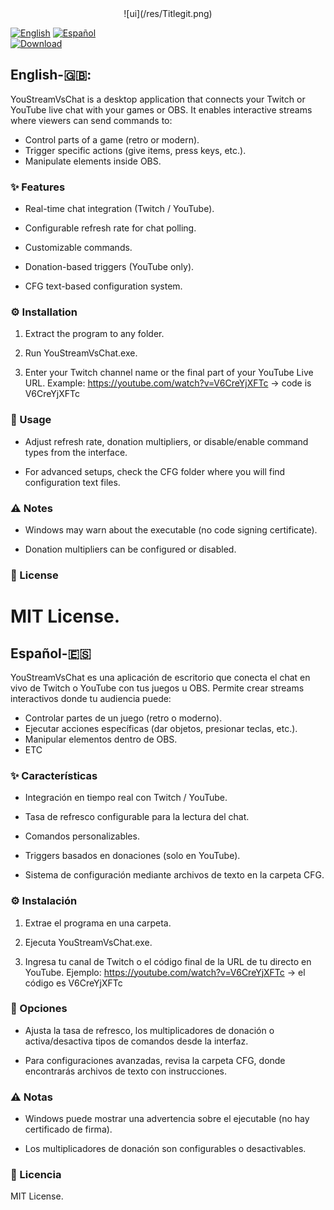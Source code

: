 <div align="center">
![ui](/res/Titlegit.png)
</div>

[![English](https://img.shields.io/badge/Language-English-blue)](##english-🇬🇧) 
[![Español](https://img.shields.io/badge/Idioma-Español-green)](##español-🇪🇸)  
[![Download](https://img.shields.io/badge/⬇️-Download-red)](https://github.com/tuusuario/youstreamvschat/releases/latest)

## English-🇬🇧:
YouStreamVsChat is a desktop application that connects your Twitch or YouTube live chat with your games or OBS.
It enables interactive streams where viewers can send commands to:

- Control parts of a game (retro or modern).
- Trigger specific actions (give items, press keys, etc.).
- Manipulate elements inside OBS.

### ✨ Features

- Real-time chat integration (Twitch / YouTube).

- Configurable refresh rate for chat polling.

- Customizable commands.

- Donation-based triggers (YouTube only).

- CFG text-based configuration system.

### ⚙️ Installation

1. Extract the program to any folder.

2. Run YouStreamVsChat.exe.

3. Enter your Twitch channel name or the final part of your YouTube Live URL. Example: https://youtube.com/watch?v=V6CreYjXFTc → code is V6CreYjXFTc

### 🚀 Usage

- Adjust refresh rate, donation multipliers, or disable/enable command types from the interface.

- For advanced setups, check the CFG folder where you will find configuration text files.

### ⚠️ Notes

- Windows may warn about the executable (no code signing certificate).

- Donation multipliers can be configured or disabled.

### 📜 License

MIT License.
=======================================================================
## Español-🇪🇸

YouStreamVsChat es una aplicación de escritorio que conecta el chat en vivo de Twitch o YouTube con tus juegos u OBS.
Permite crear streams interactivos donde tu audiencia puede:

- Controlar partes de un juego (retro o moderno).
- Ejecutar acciones específicas (dar objetos, presionar teclas, etc.).
- Manipular elementos dentro de OBS.
- ETC

### ✨ Características

- Integración en tiempo real con Twitch / YouTube.

- Tasa de refresco configurable para la lectura del chat.

- Comandos personalizables.

- Triggers basados en donaciones (solo en YouTube).

- Sistema de configuración mediante archivos de texto en la carpeta CFG.

### ⚙️ Instalación

1. Extrae el programa en una carpeta.

2. Ejecuta YouStreamVsChat.exe.

3. Ingresa tu canal de Twitch o el código final de la URL de tu directo en YouTube. Ejemplo: https://youtube.com/watch?v=V6CreYjXFTc → el código es V6CreYjXFTc

### 🚀 Opciones

- Ajusta la tasa de refresco, los multiplicadores de donación o activa/desactiva tipos de comandos desde la interfaz.

- Para configuraciones avanzadas, revisa la carpeta CFG, donde encontrarás archivos de texto con instrucciones.

### ⚠️ Notas

- Windows puede mostrar una advertencia sobre el ejecutable (no hay certificado de firma).

- Los multiplicadores de donación son configurables o desactivables.

### 📜 Licencia

MIT License.

